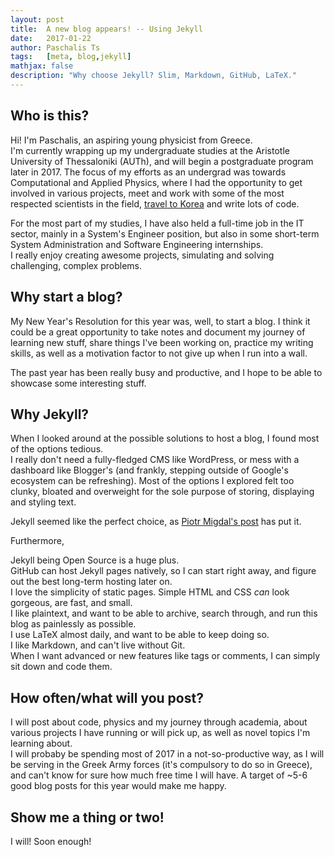 ```yaml
---
layout: post
title:  A new blog appears! -- Using Jekyll
date:   2017-01-22
author: Paschalis Ts
tags:   [meta, blog,jekyll]
mathjax: false
description: "Why choose Jekyll? Slim, Markdown, GitHub, LaTeX."  
---
```


## Who is this?

Hi! I'm Paschalis, an aspiring young physicist from Greece.  
I'm currently wrapping up my undergraduate studies at the Aristotle University of Thessaloniki (AUTh), and will begin a postgraduate program later in 2017. The focus of my efforts as an undergrad was towards Computational and Applied Physics, where I had the opportunity to get involved in various projects, meet and work with some of the most respected scientists in the field, [travel to Korea]() and write lots of code.

For the most part of my studies, I have also held a full-time job in the IT sector, mainly in a System's Engineer position, but also in some short-term System Administration and Software Engineering internships.  
I really enjoy creating awesome projects, simulating and solving challenging, complex problems.

## Why start a blog?

My New Year's Resolution for this year was, well, to start a blog. I think it could be a great opportunity to take notes and document my journey of learning new stuff, share things I've been working on, practice my writing skills, as well as a motivation factor to not give up when I run into a wall.

The past year has been really busy and productive, and I hope to be able to showcase some interesting stuff.  

## Why Jekyll?

When I looked around at the possible solutions to host a blog, I found most of the options tedious.  
I really don't need a fully-fledged CMS like WordPress, or mess with a dashboard like Blogger's (and frankly, stepping outside of Google's ecosystem can be refreshing). Most of the options I explored felt too clunky, bloated and overweight for the sole purpose of storing, displaying and styling text.

Jekyll seemed like the perfect choice, as [Piotr Migdal's post](http://p.migdal.pl/2015/12/02/first-post.html) has put it. 

Furthermore,

Jekyll being Open Source is a huge plus.  
GitHub can host Jekyll pages natively, so I can start right away, and figure out the best long-term hosting later on.  
I love the simplicity of static pages. Simple HTML and CSS *can* look gorgeous, are fast, and small.  
I like plaintext, and want to be able to archive, search through, and run this blog as painlessly as possible.  
I use LaTeX almost daily, and want to be able to keep doing so.  
I like Markdown, and can't live without Git.  
When I want advanced or new features like tags or comments, I can simply sit down and code them.  

## How often/what will you post?

I will post about code, physics and my journey through academia, about various projects I have running or will pick up, as well as novel topics I'm learning about.  
I will probaby be spending most of 2017 in a not-so-productive way, as I will be serving in the Greek Army forces (it's compulsory to do so in Greece), and can't know for sure how much free time I will have. A target of ~5-6 good blog posts for this year would make me happy.


## Show me a thing or two!

I will! Soon enough!



